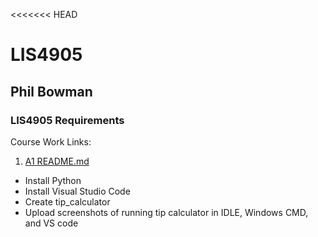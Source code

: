 <<<<<<< HEAD
# LIS4905
## Phil Bowman
### LIS4905 Requirements

 Course Work Links: <br>
1. [A1 README.md](a1/README.md "My A1 README.md file")
 - Install Python
 - Install Visual Studio Code
 - Create tip_calculator
 - Upload screenshots of running tip calculator in IDLE, Windows CMD, and VS code

